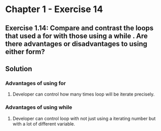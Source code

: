 # Chapter 1 - Exercise 14

## Exercise 1.14: Compare and contrast the loops that used a for with those using a while . Are there advantages or disadvantages to using either form?

## Solution

### Advantages of using for

1. Developer can control how many times loop will be iterate precisely.

### Advantages of using while

1. Developer can control loop with not just using a iterating number but with a lot of different variable.
